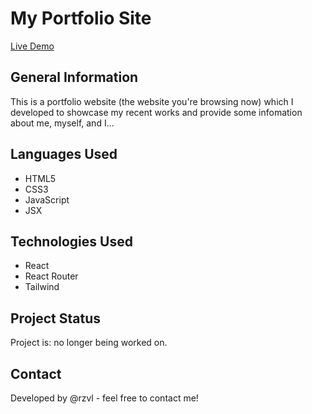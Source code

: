 # My Portfolio Site

[Live Demo](https://rzvl.me)

## General Information

This is a portfolio website (the website you're browsing now) which I developed
to showcase my recent works and provide some infomation about me, myself, and I...

## Languages Used

- HTML5
- CSS3
- JavaScript
- JSX

## Technologies Used

- React
- React Router
- Tailwind

## Project Status

Project is: no longer being worked on.

## Contact

Developed by @rzvl - feel free to contact me!
